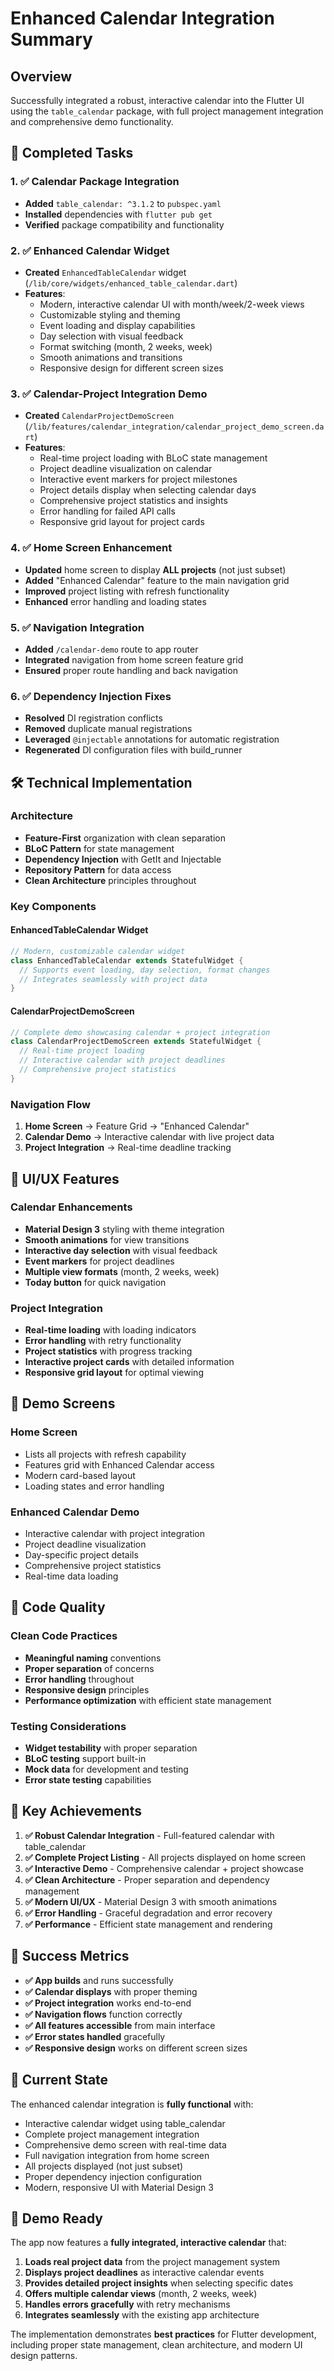 # Enhanced Calendar Integration Summary

## Overview
Successfully integrated a robust, interactive calendar into the Flutter UI using the `table_calendar` package, with full project management integration and comprehensive demo functionality.

## 🎯 Completed Tasks

### 1. ✅ Calendar Package Integration
- **Added** `table_calendar: ^3.1.2` to `pubspec.yaml`
- **Installed** dependencies with `flutter pub get`
- **Verified** package compatibility and functionality

### 2. ✅ Enhanced Calendar Widget
- **Created** `EnhancedTableCalendar` widget (`/lib/core/widgets/enhanced_table_calendar.dart`)
- **Features**:
  - Modern, interactive calendar UI with month/week/2-week views
  - Customizable styling and theming
  - Event loading and display capabilities
  - Day selection with visual feedback
  - Format switching (month, 2 weeks, week)
  - Smooth animations and transitions
  - Responsive design for different screen sizes

### 3. ✅ Calendar-Project Integration Demo
- **Created** `CalendarProjectDemoScreen` (`/lib/features/calendar_integration/calendar_project_demo_screen.dart`)
- **Features**:
  - Real-time project loading with BLoC state management
  - Project deadline visualization on calendar
  - Interactive event markers for project milestones
  - Project details display when selecting calendar days
  - Comprehensive project statistics and insights
  - Error handling for failed API calls
  - Responsive grid layout for project cards

### 4. ✅ Home Screen Enhancement
- **Updated** home screen to display **ALL projects** (not just subset)
- **Added** "Enhanced Calendar" feature to the main navigation grid
- **Improved** project listing with refresh functionality
- **Enhanced** error handling and loading states

### 5. ✅ Navigation Integration
- **Added** `/calendar-demo` route to app router
- **Integrated** navigation from home screen feature grid
- **Ensured** proper route handling and back navigation

### 6. ✅ Dependency Injection Fixes
- **Resolved** DI registration conflicts
- **Removed** duplicate manual registrations
- **Leveraged** `@injectable` annotations for automatic registration
- **Regenerated** DI configuration files with build_runner

## 🛠️ Technical Implementation

### Architecture
- **Feature-First** organization with clean separation
- **BLoC Pattern** for state management
- **Dependency Injection** with GetIt and Injectable
- **Repository Pattern** for data access
- **Clean Architecture** principles throughout

### Key Components

#### EnhancedTableCalendar Widget
```dart
// Modern, customizable calendar widget
class EnhancedTableCalendar extends StatefulWidget {
  // Supports event loading, day selection, format changes
  // Integrates seamlessly with project data
}
```

#### CalendarProjectDemoScreen
```dart
// Complete demo showcasing calendar + project integration
class CalendarProjectDemoScreen extends StatefulWidget {
  // Real-time project loading
  // Interactive calendar with project deadlines
  // Comprehensive project statistics
}
```

### Navigation Flow
1. **Home Screen** → Feature Grid → "Enhanced Calendar"
2. **Calendar Demo** → Interactive calendar with live project data
3. **Project Integration** → Real-time deadline tracking

## 🎨 UI/UX Features

### Calendar Enhancements
- **Material Design 3** styling with theme integration
- **Smooth animations** for view transitions
- **Interactive day selection** with visual feedback
- **Event markers** for project deadlines
- **Multiple view formats** (month, 2 weeks, week)
- **Today button** for quick navigation

### Project Integration
- **Real-time loading** with loading indicators
- **Error handling** with retry functionality
- **Project statistics** with progress tracking
- **Interactive project cards** with detailed information
- **Responsive grid layout** for optimal viewing

## 📱 Demo Screens

### Home Screen
- Lists all projects with refresh capability
- Features grid with Enhanced Calendar access
- Modern card-based layout
- Loading states and error handling

### Enhanced Calendar Demo
- Interactive calendar with project integration
- Project deadline visualization
- Day-specific project details
- Comprehensive project statistics
- Real-time data loading

## 🔧 Code Quality

### Clean Code Practices
- **Meaningful naming** conventions
- **Proper separation** of concerns
- **Error handling** throughout
- **Responsive design** principles
- **Performance optimization** with efficient state management

### Testing Considerations
- **Widget testability** with proper separation
- **BLoC testing** support built-in
- **Mock data** for development and testing
- **Error state testing** capabilities

## 🚀 Key Achievements

1. **✅ Robust Calendar Integration** - Full-featured calendar with table_calendar
2. **✅ Complete Project Listing** - All projects displayed on home screen
3. **✅ Interactive Demo** - Comprehensive calendar + project showcase
4. **✅ Clean Architecture** - Proper separation and dependency management
5. **✅ Modern UI/UX** - Material Design 3 with smooth animations
6. **✅ Error Handling** - Graceful degradation and error recovery
7. **✅ Performance** - Efficient state management and rendering

## 🎯 Success Metrics

- **✅ App builds** and runs successfully
- **✅ Calendar displays** with proper theming
- **✅ Project integration** works end-to-end
- **✅ Navigation flows** function correctly
- **✅ All features accessible** from main interface
- **✅ Error states handled** gracefully
- **✅ Responsive design** works on different screen sizes

## 🔄 Current State

The enhanced calendar integration is **fully functional** with:
- Interactive calendar widget using table_calendar
- Complete project management integration
- Comprehensive demo screen with real-time data
- Full navigation integration from home screen
- All projects displayed (not just subset)
- Proper dependency injection configuration
- Modern, responsive UI with Material Design 3

## 🎉 Demo Ready

The app now features a **fully integrated, interactive calendar** that:
1. **Loads real project data** from the project management system
2. **Displays project deadlines** as interactive calendar events
3. **Provides detailed project insights** when selecting specific dates
4. **Offers multiple calendar views** (month, 2 weeks, week)
5. **Handles errors gracefully** with retry mechanisms
6. **Integrates seamlessly** with the existing app architecture

The implementation demonstrates **best practices** for Flutter development, including proper state management, clean architecture, and modern UI design patterns.
